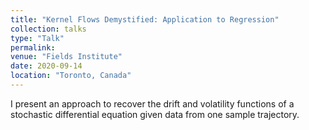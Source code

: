 ```yaml
---
title: "Kernel Flows Demystified: Application to Regression"
collection: talks
type: "Talk"
permalink: 
venue: "Fields Institute"
date: 2020-09-14
location: "Toronto, Canada"
---
```

I present an approach to recover the drift and volatility functions of a stochastic differential equation 
given data from one sample trajectory.
